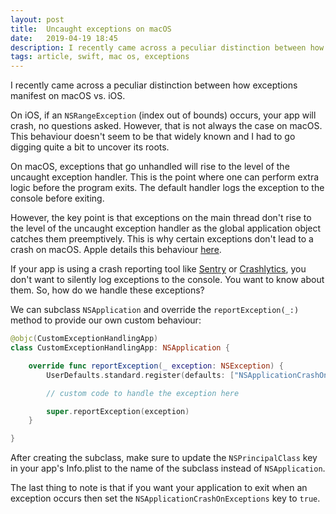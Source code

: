 ```yaml
---
layout: post
title:  Uncaught exceptions on macOS
date:   2019-04-19 18:45
description: I recently came across a peculiar distinction between how exceptions manifest on macOS vs. iOS. On iOS, if an NSRangeException (index out of bounds) occurs, your app will crash, no questions asked. However, that is not always the case on macOS
tags: article, swift, mac os, exceptions
---
```


I recently came across a peculiar distinction between how exceptions manifest on macOS vs. iOS.

On iOS, if an `NSRangeException` (index out of bounds) occurs, your app will crash, no questions asked. However, that is not always the case on macOS. This behaviour doesn't seem to be that widely known and I had to go digging quite a bit to uncover its roots.

On macOS, exceptions that go unhandled will rise to the level of the uncaught exception handler. This is the point where one can perform extra logic before the program exits. The default handler logs the exception to the console before exiting.

However, the key point is that exceptions on the main thread don't rise to the level of the uncaught exception handler as the global application object catches them preemptively. This is why certain exceptions don't lead to a crash on macOS. Apple details this behaviour [here](https://developer.apple.com/library/archive/documentation/Cocoa/Conceptual/Exceptions/Concepts/UncaughtExceptions.html).

If your app is using a crash reporting tool like [Sentry](https://Sentry.io) or [Crashlytics](https://firebase.google.com/docs/crashlytics/), you don't want to silently log exceptions to the console. You want to know about them. So, how do we handle these exceptions?

We can subclass `NSApplication` and override the `reportException(_:)` method to provide our own custom behaviour:

```swift
@objc(CustomExceptionHandlingApp)
class CustomExceptionHandlingApp: NSApplication {

    override func reportException(_ exception: NSException) {
        UserDefaults.standard.register(defaults: ["NSApplicationCrashOnExceptions": true])

        // custom code to handle the exception here

        super.reportException(exception)
    }

}
```

After creating the subclass, make sure to update the `NSPrincipalClass` key in your app's Info.plist to the name of the subclass instead of `NSApplication`.

The last thing to note is that if you want your application to exit when an exception occurs then set the `NSApplicationCrashOnExceptions` key to `true`.
